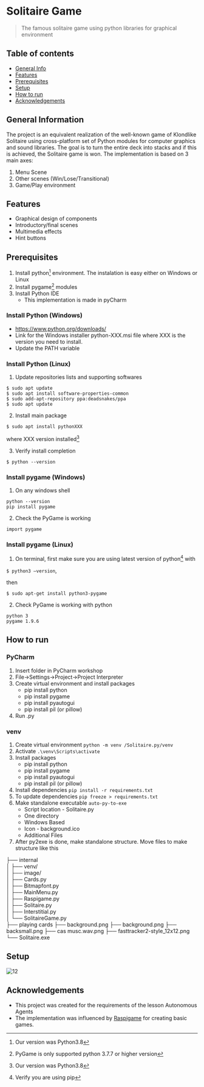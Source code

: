 # Solitaire Game
> The famous solitaire game using python libraries for graphical environment

## Table of contents
* [General Info](#general-information)
* [Features](#features)
* [Prerequisites](#prerequisites)
* [Setup](#setup)
* [How to run](#how-to-run)
* [Acknowledgements](#acknowledgements)

## General Information
The project is an equivalent realization of the well-known game of Klondlike Solitaire using cross-platform set of Python modules for computer graphics and sound libraries. The goal is to turn the entire deck into stacks and if this is achieved, the Solitaire game is won. 
The implementation is based on 3 main axes:
1. Menu Scene
3. Other scenes (Win/Lose/Τransitional)
4. Game/Play environment

## Features
* Graphical design of components
* Introductory/final scenes
* Multimedia effects
* Hint buttons



## Prerequisites 
1. Install python[^1] environment. The instalation is easy either on Windows or Linux
2. Install pygame[^2] modules
3. Install Python IDE
    * This implementation is made in pyCharm

### Install Python (Windows)
* https://www.python.org/downloads/
* Link for the Windows installer python-XXX.msi file where XXX is the version you need to install. 
* Update the PATH variable 

### Install Python (Linux)
1. Update repositories lists and supporting softwares

```
$ sudo apt update
$ sudo apt install software-properties-common
$ sudo add-apt-repository ppa:deadsnakes/ppa
$ sudo apt update
```

2. Install main package
```
$ sudo apt install pythonXXX
``` 

where XXX version installed[^1]

3. Verify install completion

```$ python --version```

### Install pygame (Windows)
1. On any windows shell
```
python --version
pip install pygame
```
2. Check the PyGame is working

```
import pygame
```

### Install pygame (Linux)
1. On terminal, first make sure you are using latest version of python[^3] with 

```$ python3 –version```, 

then
```
$ sudo apt-get install python3-pygame
```


2. Check PyGame is working with python

```
python 3
pygame 1.9.6
```




## How to run

### PyCharm
1. Insert folder in PyCharm workshop
2. File->Settings->Project->Project Interpreter
3. Create virtual environment and install packages
    * pip install python
    * pip install pygame
    * pip install pyautogui
    * pip install pil (or pillow)
5. Run .py

### venv
1. Create virtual environment 
`python -m venv /Solitaire.py/venv`
2. Activate
`.\venv\Scripts\activate`
3. Install packages
    * pip install python
    * pip install pygame
    * pip install pyautogui
    * pip install pil (or pillow)
4. Install dependencies 
`pip install -r requirements.txt`
5. To update dependencies
`pip freeze > requirements.txt`
6. Make standalone executable 
`auto-py-to-exe`
    * Script location - Solitaire.py
    * One directory
    * Windows Based
    * Icon - background.ico
    * Additional Files
7. After py2exe is done, make standalone structure. Move files to make structure like this

├── internal             
│   ├── venv/           
│   ├── image/            
│   ├── Cards.py        
│   ├── Bitmapfont.py         
│   ├── MainMenu.py         
│   ├── Raspigame.py            
│   ├── Solitaire.py           
│   ├── Interstitial.py          
│   └── SolitaireGame.py        
├── playing cards
├── background.png
├── background.png
├── backsmall.png
├── cas musc.wav.png
├── fasttracker2-style_12x12.png
└── Solitaire.exe


## Setup
![12](https://user-images.githubusercontent.com/22920222/154859827-37af8072-1a45-45c3-bf6e-2b8c772f7e6a.png)








## Acknowledgements
- This project was created for the requirements of the lesson Autonomous Agents
- The implementation was influenced by [Raspigame](https://books.google.gr/books?id=RovJDQAAQBAJ&pg=PA173&lpg=PA173&dq=raspigame.py&source=bl&ots=BeWHfIuIbB&sig=ACfU3U0RK-qHlvyaiSaM7DxoRs3lI3AL5w&hl=en&sa=X&ved=2ahUKEwjv8Ku66JP2AhViSvEDHbmcDooQ6AF6BAgCEAM#v=onepage&q=raspigame.py&f=false) for creating basic games.

[^1]: Our version was Python3.8
[^2]: PyGame is only supported python 3.7.7 or higher version
[^3]: Verify you are using pip
